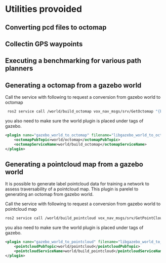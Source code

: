 # Utilities provoided

## Converting pcd files to octomap

## Collectin GPS waypoints

## Executing a benchmarking for various path planners

## Generating a octomap from a gazebo world

 Call the service with following to request a conversion from gazebo world to octomap
```bash
 ros2 service call /world/build_octomap vox_nav_msgs/srv/GetOctomap "{bounding_box_origin: {x: 0, y: 0, z: 10}, bounding_box_lengths: {x: 120, y: 60, z: 20}, leaf_size: 0.2, filename: /home/ros2-foxy/output_filename.bt}"
 ```
 you also need to make sure the world plugin is placed under <world> tags of gazebo.
```xml
<plugin name="gazebo_world_to_octomap" filename="libgazebo_world_to_octomap.so">
    <octomapPubTopic>world/octomap</octomapPubTopic>
    <octomapServiceName>world/build_octomap</octomapServiceName>
</plugin>
```

## Generating a pointcloud map from a gazebo world


It is possible to generate label pointcloud data for training a network to assess traversability of a pointcloud map. This plugin is parelel to 
generating an octomap from gazebo world.

Call the service with following to request a conversion from gazebo world to pointcloud map

```bash
ros2 service call /world/build_pointcloud vox_nav_msgs/srv/GetPointCloud "{bounding_box_origin: {x: 0, y: 0, z: 10}, bounding_box_lengths: {x: 120, y: 60, z: 20}, leaf_size: 0.2, filename: /home/ros2-foxy/output_filename.pcd}"
 ```
you also need to make sure the world plugin is placed under <world> tags of gazebo.

```xml
<plugin name="gazebo_world_to_pointcloud" filename="libgazebo_world_to_pointcloud.so">
    <pointcloudPubTopic>world/pointcloud</pointcloudPubTopic>
    <pointcloudServiceName>world/build_pointcloud</pointcloudServiceName>
</plugin>
```